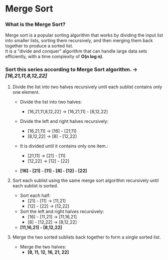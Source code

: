 # Merge Sort
### What is the Merge Sort? 
Merge sort is a popular sorting algorithm that works by dividing the input list into smaller lists, sorting them recursively, 
and then merging them back together to produce a sorted list. <br>
It is a "divide and conquer" algorithm that can handle large data sets efficiently, with a time complexity of **O(n log n)**. <br>

### Sort this series according to Merge Sort algorithm. -> *[16,21,11,8,12,22]* 
1. Divide the list into two halves recursively until each sublist contains only one element.
   - Divide the list into two halves:
     - [16,21,11,8,12,22] -> [16,21,11] - [8,12,22]

   - Divide the left and right halves recursively:
     - [16,21,11] -> [16] - [21,11]
     - [8,12,22] -> [8] - [12,22]

   - It is divided until it contains only one item.:
     - [21,11] -> [21] - [11]
     - [12,22] -> [12] - [22]
   - **[16] - [21] - [11] - [8] - [12] - [22]**


2. Sort each sublist using the same merge sort algorithm recursively until each sublist is sorted.
   - Sort each half:
     - [21] - [11] -> [11,21]
     - [12] - [22] -> [12,22]
   - Sort the left and right halves recursively:
     - [16] - [11,21] -> [11,16,21]
     - [8] - [12,22] -> [8,12,22]
   - **[11,16,21] - [8,12,22]**

3. Merge the two sorted sublists back together to form a single sorted list.
   - Merge the two halves:
     - **[8, 11, 12, 16, 21, 22]**
